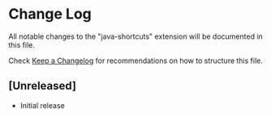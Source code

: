 # Change Log

All notable changes to the "java-shortcuts" extension will be documented in this file.

Check [Keep a Changelog](http://keepachangelog.com/) for recommendations on how to structure this file.

## [Unreleased]

- Initial release
